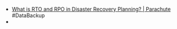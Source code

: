- [What is RTO and RPO in Disaster Recovery Planning? | Parachute](https://parachute.cloud/rto-vs-rpo/) #DataBackup
-